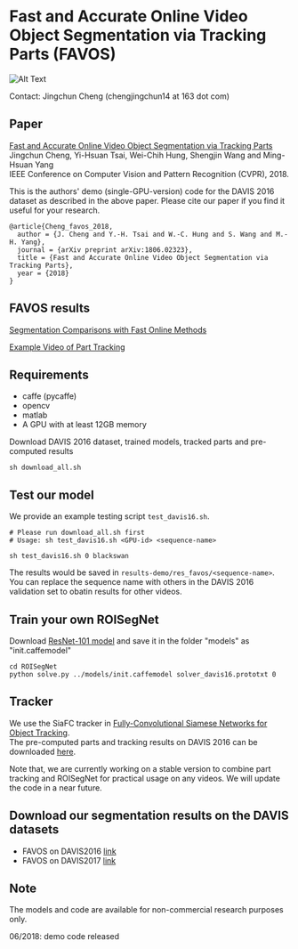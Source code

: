 # Fast and Accurate Online Video Object Segmentation via Tracking Parts (FAVOS)

![Alt Text](https://github.com/JingchunCheng/FAVOS/blob/master/figures/framework.png) 

Contact: Jingchun Cheng (chengjingchun14 at 163 dot com)

## Paper
[Fast and Accurate Online Video Object Segmentation via Tracking Parts]() <br />
Jingchun Cheng, Yi-Hsuan Tsai, Wei-Chih Hung, Shengjin Wang and Ming-Hsuan Yang <br />
IEEE Conference on Computer Vision and Pattern Recognition (CVPR), 2018.

This is the authors' demo (single-GPU-version) code for the DAVIS 2016 dataset as described in the above paper. Please cite our paper if you find it useful for your research.

```
@article{Cheng_favos_2018,
  author = {J. Cheng and Y.-H. Tsai and W.-C. Hung and S. Wang and M.-H. Yang},
  journal = {arXiv preprint arXiv:1806.02323},
  title = {Fast and Accurate Online Video Object Segmentation via Tracking Parts},
  year = {2018}
}
```

## FAVOS results
[Segmentation Comparisons with Fast Online Methods](https://www.dropbox.com/s/l95ozepuohie7x4/DAVIS16_segmentation_comparison_methods_with_strong_applicability.avi?dl=0)

[Example Video of Part Tracking](https://www.dropbox.com/s/3yszhdjz6klpmzr/Illustration_part_tracking.avi?dl=0)


## Requirements
* caffe (pycaffe)
* opencv
* matlab
* A GPU with at least 12GB memory

Download DAVIS 2016 dataset, trained models, tracked parts and pre-computed results <br />
```
sh download_all.sh
```

## Test our model
We provide an example testing script `test_davis16.sh`. <br/>
```
# Please run download_all.sh first
# Usage: sh test_davis16.sh <GPU-id> <sequence-name>

sh test_davis16.sh 0 blackswan
```
The results would be saved in `results-demo/res_favos/<sequence-name>`.
You can replace the sequence name with others in the DAVIS 2016 validation set to obatin results for other videos. <br/>


## Train your own ROISegNet
Download [ResNet-101 model](https://www.dropbox.com/s/2506oyjkwy7acjv/init.caffemodel?dl=0) and save it in the folder "models" as "init.caffemodel" <br/>
```
cd ROISegNet
python solve.py ../models/init.caffemodel solver_davis16.prototxt 0
```

## Tracker
We use the SiaFC tracker in [Fully-Convolutional Siamese Networks for Object Tracking](https://github.com/bertinetto/siamese-fc). <br/>
The pre-computed parts and tracking results on DAVIS 2016 can be downloaded [here](https://www.dropbox.com/s/pkqlzlhwun4qwuu/parts_DAVIS2016.tar?dl=0). <br/>

Note that, we are currently working on a stable version to combine part tracking and ROISegNet for practical usage on any videos. We will update the code in a near future.

## Download our segmentation results on the DAVIS datasets
* FAVOS on DAVIS2016 [link](https://www.dropbox.com/s/9zwob31bz91u75h/favos.tar?dl=0)
* FAVOS on DAVIS2017 [link](https://www.dropbox.com/s/8gtcgf27qdhzyqu/favos_2017.tar?dl=0)


## Note
The models and code are available for non-commercial research purposes only.

06/2018: demo code released

